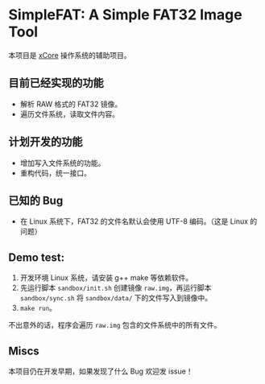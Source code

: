 # SimpleFAT: A Simple FAT32 Image Tool

本项目是 [xCore](https://github.com/404) 操作系统的辅助项目。

## 目前已经实现的功能

- 解析 RAW 格式的 FAT32 镜像。
- 遍历文件系统，读取文件内容。

## 计划开发的功能

- 增加写入文件系统的功能。
- 重构代码，统一接口。

## 已知的 Bug

- 在 Linux 系统下，FAT32 的文件名默认会使用 UTF-8 编码。（这是 Linux 的问题）

## Demo test:

1. 开发环境 Linux 系统，请安装 g++ make 等依赖软件。
2. 先运行脚本 `sandbox/init.sh` 创建镜像 `raw.img`，再运行脚本 `sandbox/sync.sh` 将 `sandbox/data/` 下的文件写入到镜像中。
3. `make run`。

不出意外的话，程序会遍历 `raw.img` 包含的文件系统中的所有文件。

## Miscs

本项目仍在开发早期，如果发现了什么 Bug 欢迎发 issue！